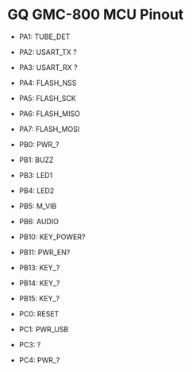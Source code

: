 # GQ GMC-800 MCU Pinout

* PA1: TUBE_DET
* PA2: USART_TX ?
* PA3: USART_RX ?
* PA4: FLASH_NSS
* PA5: FLASH_SCK
* PA6: FLASH_MISO
* PA7: FLASH_MOSI

* PB0: PWR_?
* PB1: BUZZ
* PB3: LED1
* PB4: LED2
* PB5: M_VIB
* PB6: AUDIO
* PB10: KEY_POWER?
* PB11: PWR_EN?
* PB13: KEY_?
* PB14: KEY_?
* PB15: KEY_?

* PC0: RESET
* PC1: PWR_USB
* PC3: ?
* PC4: PWR_?
